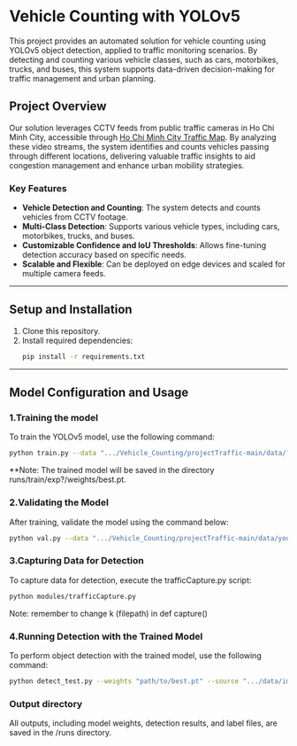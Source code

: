 # Vehicle Counting with YOLOv5

This project provides an automated solution for vehicle counting using YOLOv5 object detection, applied to traffic monitoring scenarios. By detecting and counting various vehicle classes, such as cars, motorbikes, trucks, and buses, this system supports data-driven decision-making for traffic management and urban planning.

## Project Overview

Our solution leverages CCTV feeds from public traffic cameras in Ho Chi Minh City, accessible through [Ho Chi Minh City Traffic Map](http://giaothong.hochiminhcity.gov.vn/Map.aspx). By analyzing these video streams, the system identifies and counts vehicles passing through different locations, delivering valuable traffic insights to aid congestion management and enhance urban mobility strategies.

### Key Features

- **Vehicle Detection and Counting**: The system detects and counts vehicles from CCTV footage.
- **Multi-Class Detection**: Supports various vehicle types, including cars, motorbikes, trucks, and buses.
- **Customizable Confidence and IoU Thresholds**: Allows fine-tuning detection accuracy based on specific needs.
- **Scalable and Flexible**: Can be deployed on edge devices and scaled for multiple camera feeds.

---

## Setup and Installation

1. Clone this repository.
2. Install required dependencies:
   ```bash
   pip install -r requirements.txt

---

## Model Configuration and Usage
### 1.Training the model
To train the YOLOv5 model, use the following command:
```bash
python train.py --data ".../Vehicle_Counting/projectTraffic-main/data/????/data.yaml" --weights yolov5s.pt  --img 640 --batch-size 16 --epochs 50 --device 0

```
**Note: The trained model will be saved in the directory runs/train/exp?/weights/best.pt.

### 2.Validating the Model
After training, validate the model using the command below:
```bash
python val.py --data ".../Vehicle_Counting/projectTraffic-main/data/your_dataset/data.yaml" --weights path/to/best.pt --img 640 --batch-size 16 --device 0

```
### 3.Capturing Data for Detection
To capture data for detection, execute the trafficCapture.py script:
```bash
python modules/trafficCapture.py

```
Note: remember to change k (filepath) in def capture()

### 4.Running Detection with the Trained Model
To perform object detection with the trained model, use the following command:
```bash
python detect_test.py --weights "path/to/best.pt" --source ".../data/images/..." --img 640 --conf-thres 0.25 --device 0 --save-txt --save-conf

```
### Output directory
All outputs, including model weights, detection results, and label files, are saved in the /runs directory.

